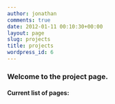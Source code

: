 ```yaml
---
author: jonathan
comments: true
date: 2012-01-11 00:10:30+00:00
layout: page
slug: projects
title: projects
wordpress_id: 6
---
```


### Welcome to the project page.





#### Current list of pages:



